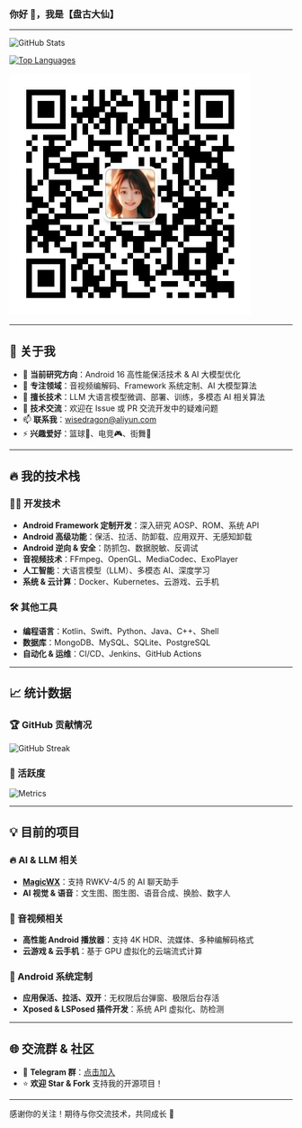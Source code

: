 ### 你好 👋，我是【盘古大仙】

---

![GitHub Stats](https://github-readme-stats.vercel.app/api?username=Pangu-Immortal&show_icons=true&theme=highcontrast&count_private=true)

[![Top Languages](https://github-readme-stats.vercel.app/api/top-langs/?username=Pangu-Immortal&layout=compact)](https://github.com/anuraghazra/github-readme-stats)

![Profile Banner](https://raw.githubusercontent.com/Pangu-Immortal/Pangu-Immortal/main/getqrcode.png)

---

## 🚀 关于我

- 🔭 **当前研究方向**：Android 16 高性能保活技术 & AI 大模型优化
- 🌱 **专注领域**：音视频编解码、Framework 系统定制、AI 大模型算法
- 🎯 **擅长技术**：LLM 大语言模型微调、部署、训练，多模态 AI 相关算法
- 💬 **技术交流**：欢迎在 Issue 或 PR 交流开发中的疑难问题
- 📫 **联系我**：wisedragon@aliyun.com
- ⚡ **兴趣爱好**：篮球🏀、电竞🎮、街舞💃

---

## 🔥 我的技术栈

### 👨‍💻 开发技术
- **Android Framework 定制开发**：深入研究 AOSP、ROM、系统 API
- **Android 高级功能**：保活、拉活、防卸载、应用双开、无感知卸载
- **Android 逆向 & 安全**：防抓包、数据脱敏、反调试
- **音视频技术**：FFmpeg、OpenGL、MediaCodec、ExoPlayer
- **人工智能**：大语言模型（LLM）、多模态 AI、深度学习
- **系统 & 云计算**：Docker、Kubernetes、云游戏、云手机

### 🛠️ 其他工具
- **编程语言**：Kotlin、Swift、Python、Java、C++、Shell
- **数据库**：MongoDB、MySQL、SQLite、PostgreSQL
- **自动化 & 运维**：CI/CD、Jenkins、GitHub Actions

---

## 📈 统计数据

### 🏆 GitHub 贡献情况
![GitHub Streak](https://github-readme-streak-stats.herokuapp.com/?user=Pangu-Immortal&theme=highcontrast)

### 🚀 活跃度
![Metrics](https://metrics.lecoq.io/Pangu-Immortal?template=classic&base.header=0&base.activity=0&base.community=0&base.repositories=0&isocalendar=1&languages=1&notable=1&followup=1)

---

## 💡 目前的项目

### 🔥 AI & LLM 相关
- **[MagicWX](https://github.com/Pangu-Immortal/MagicWX)**：支持 RWKV-4/5 的 AI 聊天助手
- **AI 视觉 & 语音**：文生图、图生图、语音合成、换脸、数字人

### 🎥 音视频相关
- **高性能 Android 播放器**：支持 4K HDR、流媒体、多种编解码格式
- **云游戏 & 云手机**：基于 GPU 虚拟化的云端流式计算

### 📱 Android 系统定制
- **应用保活、拉活、双开**：无权限后台弹窗、极限后台存活
- **Xposed & LSPosed 插件开发**：系统 API 虚拟化、防检测

---

## 🌐 交流群 & 社区

- 💬 **Telegram 群**：[点击加入](https://t.me/+V7HSo1YNzkFkY2M1)
- ⭐ **欢迎 Star & Fork** 支持我的开源项目！

---

感谢你的关注！期待与你交流技术，共同成长 🚀

